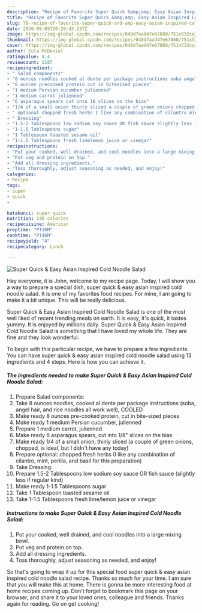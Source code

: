 ```yaml
---
description: "Recipe of Favorite Super Quick &amp;amp; Easy Asian Inspired Cold Noodle Salad"
title: "Recipe of Favorite Super Quick &amp;amp; Easy Asian Inspired Cold Noodle Salad"
slug: 70-recipe-of-favorite-super-quick-and-amp-easy-asian-inspired-cold-noodle-salad
date: 2020-09-05T20:29:43.237Z
image: https://img-global.cpcdn.com/recipes/048d7aad47e67880/751x532cq70/super-quick-easy-asian-inspired-cold-noodle-salad-recipe-main-photo.jpg
thumbnail: https://img-global.cpcdn.com/recipes/048d7aad47e67880/751x532cq70/super-quick-easy-asian-inspired-cold-noodle-salad-recipe-main-photo.jpg
cover: https://img-global.cpcdn.com/recipes/048d7aad47e67880/751x532cq70/super-quick-easy-asian-inspired-cold-noodle-salad-recipe-main-photo.jpg
author: Eula McDaniel
ratingvalue: 4.4
reviewcount: 1107
recipeingredient:
- " Salad components"
- "8 ounces noodles cooked al dente per package instructions soba angel hair and rice noodles all work well COOLED"
- "8 ounces precooked protein cut in bitesized pieces"
- "1 medium Persian cucumber julienned"
- "1 medium carrot julienned"
- "6 asparagus spears cut into 18 slices on the bias"
- "1/4 of a small onion thinly sliced a couple of green onions chopped is ideal but I didnt have any today"
- " optional chopped fresh herbs I like any combination of cilantro mint perilla and basil for this preparation"
- " Dressing"
- "1.5-2 Tablespoons low sodium soy sauce OR fish sauce slightly less if regular kind"
- "1-1.5 Tablespoons sugar"
- "1 Tablespoon toasted sesame oil"
- "1-1.5 Tablespoons fresh limelemon juice or vinegar"
recipeinstructions:
- "Put your cooked, well drained, and cool noodles into a large mixing bowl."
- "Put veg and protein on top."
- "Add all dressing ingredients."
- "Toss thoroughly, adjust seasoning as needed, and enjoy!"
categories:
- Recipe
tags:
- super
- quick
- 

katakunci: super quick  
nutrition: 146 calories
recipecuisine: American
preptime: "PT36M"
cooktime: "PT46M"
recipeyield: "4"
recipecategory: Lunch

---
```



![Super Quick &amp; Easy Asian Inspired Cold Noodle Salad](https://img-global.cpcdn.com/recipes/048d7aad47e67880/751x532cq70/super-quick-easy-asian-inspired-cold-noodle-salad-recipe-main-photo.jpg)

Hey everyone, it is John, welcome to my recipe page. Today, I will show you a way to prepare a special dish, super quick &amp; easy asian inspired cold noodle salad. It is one of my favorites food recipes. For mine, I am going to make it a bit unique. This will be really delicious.



Super Quick &amp; Easy Asian Inspired Cold Noodle Salad is one of the most well liked of recent trending meals on earth. It is easy, it's quick, it tastes yummy. It is enjoyed by millions daily. Super Quick &amp; Easy Asian Inspired Cold Noodle Salad is something that I have loved my whole life. They are fine and they look wonderful.


To begin with this particular recipe, we have to prepare a few ingredients. You can have super quick &amp; easy asian inspired cold noodle salad using 13 ingredients and 4 steps. Here is how you can achieve it.

<!--inarticleads1-->

##### The ingredients needed to make Super Quick &amp; Easy Asian Inspired Cold Noodle Salad:

1. Prepare  Salad components:
1. Take 8 ounces noodles, cooked al dente per package instructions (soba, angel hair, and rice noodles all work well), COOLED
1. Make ready 8 ounces pre-cooked protein, cut in bite-sized pieces
1. Make ready 1 medium Persian cucumber, julienned
1. Prepare 1 medium carrot, julienned
1. Make ready 6 asparagus spears, cut into 1/8&#34; slices on the bias
1. Make ready 1/4 of a small onion, thinly sliced (a couple of green onions, chopped, is ideal, but I didn&#39;t have any today)
1. Prepare  optional: chopped fresh herbs (I like any combination of cilantro, mint, perilla, and basil for this preparation)
1. Take  Dressing:
1. Prepare 1.5-2 Tablespoons low sodium soy sauce OR fish sauce (slightly less if regular kind)
1. Make ready 1-1.5 Tablespoons sugar
1. Take 1 Tablespoon toasted sesame oil
1. Take 1-1.5 Tablespoons fresh lime/lemon juice or vinegar




<!--inarticleads2-->

##### Instructions to make Super Quick &amp; Easy Asian Inspired Cold Noodle Salad:

1. Put your cooked, well drained, and cool noodles into a large mixing bowl.
1. Put veg and protein on top.
1. Add all dressing ingredients.
1. Toss thoroughly, adjust seasoning as needed, and enjoy!




So that's going to wrap it up for this special food super quick &amp; easy asian inspired cold noodle salad recipe. Thanks so much for your time. I am sure that you will make this at home. There is gonna be more interesting food at home recipes coming up. Don't forget to bookmark this page on your browser, and share it to your loved ones, colleague and friends. Thanks again for reading. Go on get cooking!
